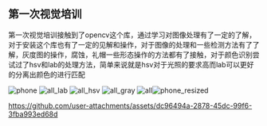 ## 第一次视觉培训  
第一次视觉培训接触到了opencv这个库，通过学习对图像处理有了一定的了解，对于安装这个库也有了一定的见解和操作，对于图像的处理和一些检测方法有了了解，灰度图的操作，腐蚀，礼帽一些形态操作的方法都有了接触，对于颜色识别尝试过了hsv和lab的处理方法，简单来说就是hsv对于光照的要求高而lab可以更好的分离出颜色的进行匹配


![phone](https://github.com/user-attachments/assets/7113b271-d912-4fa1-bd52-dd1c2a002e13)
![all_lab](https://github.com/user-attachments/assets/0d5c65d6-e4b1-479e-b243-a05ea1ee5cd1)
![all_hsv](https://github.com/user-attachments/assets/46065b3c-7e72-4b23-a60d-8aee4dbf7f0d)
![all_gray](https://github.com/user-attachments/assets/f2976b50-6c50-4d58-9e14-758bd57a1a46)
![all](https://github.com/user-attachments/assets/8944e861-8380-4e16-9ef2-3da42f16df84)![phone_resized](https://github.com/user-attachments/assets/3e8466ba-6aea-4af8-a766-b18c814add2d)

https://github.com/user-attachments/assets/dc96494a-2878-45dc-99f6-3fba993ed68d


